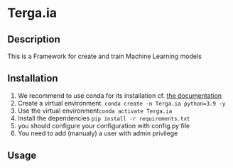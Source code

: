 # Terga.ia

## Description

This is a Framework for create and train Machine Learning models


## Installation 

1. We recommend to use conda for its installation cf. [the documentation](https://conda.io/projects/conda/en/latest/user-guide/install/index.html)
2. Create a virtual environment. `conda create -n Terga.ia python=3.9 -y`
3. Use the virtual environment`conda activate Terga.ia`
4. Install the dependencies `pip install -r requirements.txt`
5. you should configure your configuration with config.py file
6. You need to add (manualy) a user with admin privilege 

## Usage
